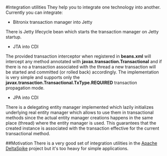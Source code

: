 #Integration utilities
They help you to integrate one technology into another.
Currently you can integrate:
* Bitronix transaction manager into Jetty

There is Jetty lifecycle bean which starts the transaction manager on Jetty startup.

* JTA into CDI

The provided transaction interceptor when registered in **beans.xml**
will intercept any method annotated with **javax.transaction.Transactional**
and if there is no a transaction associated with the thread
a new transaction will be started and committed (or rolled back) accordingly.
The implementation is very simple and supports only
the **javax.transaction.Transactional.TxType.REQUIRED** transaction propagation mode.

* JPA into CDI

There is a delegating entity manager implemented which lazily initializes underlying real entity manager
which allows to use them in transactional methods since the actual entity manager creations happens in the same place (thread)
where the entity manager is used. This guarantees that the created instance is associated with the transaction effective
for the current transactional method.

##Motivation
There is a very good set of integration utilities in the [Apache DeltaSpike](http://deltaspike.apache.org/documentation/#_introduction) project
but it's too heavy for simple applications.
